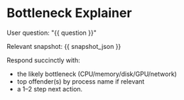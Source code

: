 # Bottleneck Explainer

User question:
"{{ question }}"

Relevant snapshot:
{{ snapshot_json }}

Respond succinctly with:
- the likely bottleneck (CPU/memory/disk/GPU/network)
- top offender(s) by process name if relevant
- a 1–2 step next action.
